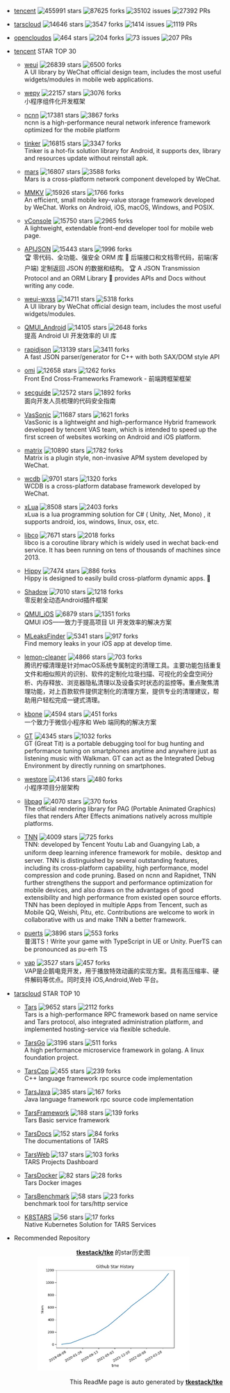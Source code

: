 
+ [tencent](https://github.com/tencent)
![455991 stars](https://img.shields.io/badge/Stars-455991-green)
![87625 forks](https://img.shields.io/badge/Forks-87625-green)
![35102 issues](https://img.shields.io/badge/Issues-35102-green)
![27392 PRs](https://img.shields.io/badge/PRs-27392-green)

+ [tarscloud](https://github.com/tarscloud)
![14646 stars](https://img.shields.io/badge/Stars-14646-green)
![3547 forks](https://img.shields.io/badge/Forks-3547-green)
![1414 issues](https://img.shields.io/badge/Issues-1414-green)
![1119 PRs](https://img.shields.io/badge/PRs-1119-green)

+ [opencloudos](https://github.com/opencloudos)
![464 stars](https://img.shields.io/badge/Stars-464-green)
![204 forks](https://img.shields.io/badge/Forks-204-green)
![73 issues](https://img.shields.io/badge/Issues-73-green)
![207 PRs](https://img.shields.io/badge/PRs-207-green)



+ [tencent](https://github.com/tencent) STAR TOP 30
    
    + [weui](https://github.com/tencent/weui) 
    ![26839 stars](https://img.shields.io/badge/Stars-26839-green)
    ![6500 forks](https://img.shields.io/badge/Forks-6500-green)  
    A UI library by WeChat official design team, includes the most useful widgets/modules in mobile web applications.
    
    + [wepy](https://github.com/tencent/wepy) 
    ![22157 stars](https://img.shields.io/badge/Stars-22157-green)
    ![3076 forks](https://img.shields.io/badge/Forks-3076-green)  
    小程序组件化开发框架
    
    + [ncnn](https://github.com/tencent/ncnn) 
    ![17381 stars](https://img.shields.io/badge/Stars-17381-green)
    ![3867 forks](https://img.shields.io/badge/Forks-3867-green)  
    ncnn is a high-performance neural network inference framework optimized for the mobile platform
    
    + [tinker](https://github.com/tencent/tinker) 
    ![16815 stars](https://img.shields.io/badge/Stars-16815-green)
    ![3347 forks](https://img.shields.io/badge/Forks-3347-green)  
    Tinker is a hot-fix solution library for Android, it supports dex, library and resources update without reinstall apk.
    
    + [mars](https://github.com/tencent/mars) 
    ![16807 stars](https://img.shields.io/badge/Stars-16807-green)
    ![3588 forks](https://img.shields.io/badge/Forks-3588-green)  
    Mars is a cross-platform network component  developed by WeChat.
    
    + [MMKV](https://github.com/tencent/MMKV) 
    ![15926 stars](https://img.shields.io/badge/Stars-15926-green)
    ![1766 forks](https://img.shields.io/badge/Forks-1766-green)  
    An efficient, small mobile key-value storage framework developed by WeChat. Works on Android, iOS, macOS, Windows, and POSIX.
    
    + [vConsole](https://github.com/tencent/vConsole) 
    ![15750 stars](https://img.shields.io/badge/Stars-15750-green)
    ![2965 forks](https://img.shields.io/badge/Forks-2965-green)  
    A lightweight, extendable front-end developer tool for mobile web page.
    
    + [APIJSON](https://github.com/tencent/APIJSON) 
    ![15443 stars](https://img.shields.io/badge/Stars-15443-green)
    ![1996 forks](https://img.shields.io/badge/Forks-1996-green)  
    🏆 零代码、全功能、强安全 ORM 库 🚀 后端接口和文档零代码，前端(客户端) 定制返回 JSON 的数据和结构。 🏆 A JSON Transmission Protocol and an ORM Library 🚀  provides APIs and Docs without writing any code.
    
    + [weui-wxss](https://github.com/tencent/weui-wxss) 
    ![14711 stars](https://img.shields.io/badge/Stars-14711-green)
    ![5318 forks](https://img.shields.io/badge/Forks-5318-green)  
    A UI library by WeChat official design team, includes the most useful widgets/modules.
    
    + [QMUI_Android](https://github.com/tencent/QMUI_Android) 
    ![14105 stars](https://img.shields.io/badge/Stars-14105-green)
    ![2648 forks](https://img.shields.io/badge/Forks-2648-green)  
    提高 Android UI 开发效率的 UI 库
    
    + [rapidjson](https://github.com/tencent/rapidjson) 
    ![13139 stars](https://img.shields.io/badge/Stars-13139-green)
    ![3411 forks](https://img.shields.io/badge/Forks-3411-green)  
    A fast JSON parser/generator for C++ with both SAX/DOM style API
    
    + [omi](https://github.com/tencent/omi) 
    ![12658 stars](https://img.shields.io/badge/Stars-12658-green)
    ![1262 forks](https://img.shields.io/badge/Forks-1262-green)  
     Front End Cross-Frameworks Framework - 前端跨框架框架
    
    + [secguide](https://github.com/tencent/secguide) 
    ![12572 stars](https://img.shields.io/badge/Stars-12572-green)
    ![1892 forks](https://img.shields.io/badge/Forks-1892-green)  
    面向开发人员梳理的代码安全指南
    
    + [VasSonic](https://github.com/tencent/VasSonic) 
    ![11687 stars](https://img.shields.io/badge/Stars-11687-green)
    ![1621 forks](https://img.shields.io/badge/Forks-1621-green)  
    VasSonic is a lightweight and high-performance Hybrid framework developed by tencent VAS team, which is intended to speed up the first screen of websites working on Android and iOS platform. 
    
    + [matrix](https://github.com/tencent/matrix) 
    ![10890 stars](https://img.shields.io/badge/Stars-10890-green)
    ![1782 forks](https://img.shields.io/badge/Forks-1782-green)  
    Matrix is a plugin style, non-invasive APM system developed by WeChat.
    
    + [wcdb](https://github.com/tencent/wcdb) 
    ![9701 stars](https://img.shields.io/badge/Stars-9701-green)
    ![1320 forks](https://img.shields.io/badge/Forks-1320-green)  
    WCDB is a cross-platform database framework developed by WeChat.
    
    + [xLua](https://github.com/tencent/xLua) 
    ![8508 stars](https://img.shields.io/badge/Stars-8508-green)
    ![2403 forks](https://img.shields.io/badge/Forks-2403-green)  
    xLua is a lua programming solution for  C# ( Unity, .Net, Mono) , it supports android, ios, windows, linux, osx, etc.
    
    + [libco](https://github.com/tencent/libco) 
    ![7671 stars](https://img.shields.io/badge/Stars-7671-green)
    ![2018 forks](https://img.shields.io/badge/Forks-2018-green)  
    libco is a coroutine library which is widely used in wechat  back-end service. It has been running on tens of thousands of machines since 2013.
    
    + [Hippy](https://github.com/tencent/Hippy) 
    ![7474 stars](https://img.shields.io/badge/Stars-7474-green)
    ![886 forks](https://img.shields.io/badge/Forks-886-green)  
    Hippy is designed to easily build cross-platform dynamic apps. 👏
    
    + [Shadow](https://github.com/tencent/Shadow) 
    ![7010 stars](https://img.shields.io/badge/Stars-7010-green)
    ![1218 forks](https://img.shields.io/badge/Forks-1218-green)  
    零反射全动态Android插件框架
    
    + [QMUI_iOS](https://github.com/tencent/QMUI_iOS) 
    ![6879 stars](https://img.shields.io/badge/Stars-6879-green)
    ![1351 forks](https://img.shields.io/badge/Forks-1351-green)  
    QMUI iOS——致力于提高项目 UI 开发效率的解决方案
    
    + [MLeaksFinder](https://github.com/tencent/MLeaksFinder) 
    ![5341 stars](https://img.shields.io/badge/Stars-5341-green)
    ![917 forks](https://img.shields.io/badge/Forks-917-green)  
    Find memory leaks in your iOS app at develop time.
    
    + [lemon-cleaner](https://github.com/tencent/lemon-cleaner) 
    ![4866 stars](https://img.shields.io/badge/Stars-4866-green)
    ![703 forks](https://img.shields.io/badge/Forks-703-green)  
    腾讯柠檬清理是针对macOS系统专属制定的清理工具。主要功能包括重复文件和相似照片的识别、软件的定制化垃圾扫描、可视化的全盘空间分析、内存释放、浏览器隐私清理以及设备实时状态的监控等。重点聚焦清理功能，对上百款软件提供定制化的清理方案，提供专业的清理建议，帮助用户轻松完成一键式清理。
    
    + [kbone](https://github.com/tencent/kbone) 
    ![4594 stars](https://img.shields.io/badge/Stars-4594-green)
    ![451 forks](https://img.shields.io/badge/Forks-451-green)  
    一个致力于微信小程序和 Web 端同构的解决方案
    
    + [GT](https://github.com/tencent/GT) 
    ![4345 stars](https://img.shields.io/badge/Stars-4345-green)
    ![1032 forks](https://img.shields.io/badge/Forks-1032-green)  
    GT (Great Tit) is a portable debugging tool for bug hunting and performance tuning on smartphones anytime and anywhere just as listening music with Walkman. GT can act as the Integrated Debug Environment by directly running on smartphones.
    
    + [westore](https://github.com/tencent/westore) 
    ![4136 stars](https://img.shields.io/badge/Stars-4136-green)
    ![480 forks](https://img.shields.io/badge/Forks-480-green)  
    小程序项目分层架构
    
    + [libpag](https://github.com/tencent/libpag) 
    ![4070 stars](https://img.shields.io/badge/Stars-4070-green)
    ![370 forks](https://img.shields.io/badge/Forks-370-green)  
    The official rendering library for PAG (Portable Animated Graphics) files that renders After Effects animations natively across multiple platforms.
    
    + [TNN](https://github.com/tencent/TNN) 
    ![4009 stars](https://img.shields.io/badge/Stars-4009-green)
    ![725 forks](https://img.shields.io/badge/Forks-725-green)  
    TNN: developed by Tencent Youtu Lab and Guangying Lab, a uniform deep learning inference framework for mobile、desktop and server. TNN is distinguished by several outstanding features, including its cross-platform capability, high performance, model compression and code pruning. Based on ncnn and Rapidnet, TNN further strengthens the support and performance optimization for mobile devices, and also draws on the advantages of good extensibility and high performance from existed open source efforts. TNN has been deployed in multiple Apps from Tencent, such as Mobile QQ, Weishi, Pitu, etc. Contributions are welcome to work in collaborative with us and make TNN a better framework. 
    
    + [puerts](https://github.com/tencent/puerts) 
    ![3896 stars](https://img.shields.io/badge/Stars-3896-green)
    ![553 forks](https://img.shields.io/badge/Forks-553-green)  
    普洱TS！Write your game with TypeScript in UE or Unity. PuerTS can be pronounced as pu-erh TS
    
    + [vap](https://github.com/tencent/vap) 
    ![3527 stars](https://img.shields.io/badge/Stars-3527-green)
    ![457 forks](https://img.shields.io/badge/Forks-457-green)  
    VAP是企鹅电竞开发，用于播放特效动画的实现方案。具有高压缩率、硬件解码等优点。同时支持 iOS,Android,Web 平台。
    

+ [tarscloud](https://github.com/tarscloud) STAR TOP 10
    
    + [Tars](https://github.com/tarscloud/Tars) 
    ![9652 stars](https://img.shields.io/badge/Stars-9652-green)
    ![2112 forks](https://img.shields.io/badge/Forks-2112-green)  
    Tars is a high-performance RPC framework based on name service and Tars protocol, also integrated administration platform, and implemented hosting-service via flexible schedule.
    
    + [TarsGo](https://github.com/tarscloud/TarsGo) 
    ![3196 stars](https://img.shields.io/badge/Stars-3196-green)
    ![511 forks](https://img.shields.io/badge/Forks-511-green)  
    A  high performance microservice  framework  in golang. A linux foundation project.
    
    + [TarsCpp](https://github.com/tarscloud/TarsCpp) 
    ![455 stars](https://img.shields.io/badge/Stars-455-green)
    ![239 forks](https://img.shields.io/badge/Forks-239-green)  
    C++ language framework rpc source code implementation
    
    + [TarsJava](https://github.com/tarscloud/TarsJava) 
    ![385 stars](https://img.shields.io/badge/Stars-385-green)
    ![167 forks](https://img.shields.io/badge/Forks-167-green)  
    Java language framework rpc source code implementation
    
    + [TarsFramework](https://github.com/tarscloud/TarsFramework) 
    ![188 stars](https://img.shields.io/badge/Stars-188-green)
    ![139 forks](https://img.shields.io/badge/Forks-139-green)  
    Tars Basic service framework
    
    + [TarsDocs](https://github.com/tarscloud/TarsDocs) 
    ![152 stars](https://img.shields.io/badge/Stars-152-green)
    ![84 forks](https://img.shields.io/badge/Forks-84-green)  
    The documentations of TARS
    
    + [TarsWeb](https://github.com/tarscloud/TarsWeb) 
    ![137 stars](https://img.shields.io/badge/Stars-137-green)
    ![103 forks](https://img.shields.io/badge/Forks-103-green)  
    TARS Projects Dashboard
    
    + [TarsDocker](https://github.com/tarscloud/TarsDocker) 
    ![82 stars](https://img.shields.io/badge/Stars-82-green)
    ![28 forks](https://img.shields.io/badge/Forks-28-green)  
    Tars Docker  images
    
    + [TarsBenchmark](https://github.com/tarscloud/TarsBenchmark) 
    ![58 stars](https://img.shields.io/badge/Stars-58-green)
    ![23 forks](https://img.shields.io/badge/Forks-23-green)  
    benchmark tool for tars/http service
    
    + [K8STARS](https://github.com/tarscloud/K8STARS) 
    ![56 stars](https://img.shields.io/badge/Stars-56-green)
    ![17 forks](https://img.shields.io/badge/Forks-17-green)  
    Native Kubernetes  Solution for TARS Services
    


+ Recommended Repository  
<p align="center">
      <strong>
        <a href="https://github.com/tkestack/tke" target="_blank">tkestack/tke</a>
      </strong>  的star历史图
  <br>
  <img src="https://raw.githubusercontent.com/ButterAndButterfly/GithubTools/master/data/stars_history.jpg" width="350px"></img>    
</p>

<p align="right">
      This ReadMe page is auto generated by 
      <strong>
        <a href="https://github.com/tkestack/tke" target="_blank">tkestack/tke</a><br>
      </strong>   
</p>